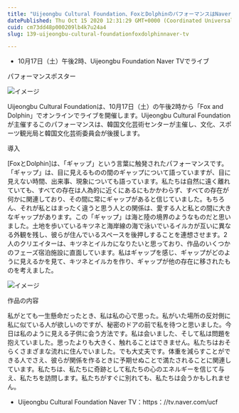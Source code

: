 ```yaml
---
title: "Uijeongbu Cultural Foundation、FoxとDolphinのパフォーマンスはNaver TVでライブ"
datePublished: Thu Oct 15 2020 12:31:29 GMT+0000 (Coordinated Universal Time)
cuid: cm73dd48p000209lb4k7u24a4
slug: 139-uijeongbu-cultural-foundationfoxdolphinnaver-tv

---
```



- 10月17日（土）午後2時、Uijeongbu Foundation Naver TVでライブ

パフォーマンスポスター

![イメージ](https://cdn.hashnode.com/res/hashnode/image/upload/v1739452927260/ce0cd42a-731f-4bc6-aced-f08ba13a34f8.jpeg)

Uijeongbu Cultural Foundationは、10月17日（土）の午後2時から「Fox and Dolphin」でオンラインでライブを開催します。Uijeongbu Cultural Foundationが主催するこのパフォーマンスは、韓国文化芸術センターが主催し、文化、スポーツ観光局と韓国文化芸術委員会が後援します。

導入

[FoxとDolphin]は、「ギャップ」という言葉に触発されたパフォーマンスです。「ギャップ」は、目に見えるものの間のギャップについて語っていますが、目に見えない時間、出来事、現象についても語っています。私たちは自然に遠く離れていても、すべての存在は人為的に近くにあるにもかかわらず、すべての存在が何かに関連しており、その間に常にギャップがあると信じていました。もちろん、それが私とはまったく違うと思う人との関係は、愛する人と私との間に大きなギャップがあります。この「ギャップ」は海と陸の境界のようなものだと思いました。土地を歩いているキツネと海岸線の海で泳いでいるイルカが互いに異なる外観を残し、彼らが住んでいるスペースを後押しすることを連想させます。2人のクリエイターは、キツネとイルカになりたいと思っており、作品のいくつかのフェーズ宿泊施設に直面しています。私はギャップを感じ、ギャップがどのように見えるかを見て、キツネとイルカを作り、ギャップが他の存在に移されたものを考えました。

![イメージ](https://cdn.hashnode.com/res/hashnode/image/upload/v1739452929618/b3971b28-41ef-4266-baee-e64f6f10dd6f.jpeg)

作品の内容

私がとても一生懸命だったとき、私は私の心で思った。私がいた場所の反対側に私に似ている人が欲しいのですが、秘密のドアの前で私を待つと思いました。今日は私のように見える子供に会う方法です。私は会いました、そして私は問題を抱えていました。思ったよりも大きく、触れることはできません。私たちはおそらくさまざまな流れに住んでいました。でも大丈夫です。体重を減らすことができる人でさえ、彼らが関係を作るときに予期せぬことで満たされることに関連しています。私たちは、私たちに奇跡として私たちの心のエネルギーを信じて与え、私たちを訪問します。私たちがすぐに別れても、私たちは会うかもしれません。

- Uijeongbu Cultural Foundation Naver TV：https：//tv.naver.com/ucf